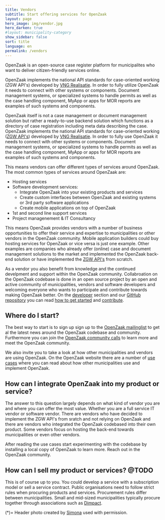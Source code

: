 ```yaml
---
title: Vendors
subtitle: Start offering services for OpenZaak
layout: page
hero_image: img/vendor.jpg
hero_darken: true
#layout: municipality-category
show_sidebar: false
sort: title
language: en
permalink: /vendors
---
```


OpenZaak is an open-source case register platform for municipalites who want to deliver citizen-friendly services online.

OpenZaak implements the national API standards for case-oriented working (ZGW API's) developed by [VNG Realisatie](https://www.vngrealisatie.nl/). In order to fully utilize OpenZaak it needs to connect with other systems or components. Document management systems, or specialized systems to handle permits as well as the case handling component, MyApp or apps for MOR reports are examples of such systems and components.

OpenZaak itself is not a case management or document management solution but rather a ready-to-use backend solution which functions as a directory of case registration including meta data describing the case. OpenZaak implements the national API standards for case-oriented working ([ZGW API's](https://www.vngrealisatie.nl/producten/api-standaarden-zaakgericht-werken))  developed by [VNG Realisatie](https://www.vngrealisatie.nl/). In order to fully use OpenZaak it needs to connect with other systems or components. Document management systems, or specialized systems to handle permits as well as the case handling component, MyApp or apps for MOR reports are examples of such systems and components.

This means vendors can offer different types of services around OpenZaak. The most common types of services around OpenZaak are:

* Hosting services
* Software development services:
    * Integrate OpenZaak into your existing products and services
    * Create custom interfaces between OpenZaak and existing systems or 3rd party software applications
    * Create mobile applications on top of OpenZaak
* 1st and second line support services
* Project managenement & IT Consultancy

This means OpenZaak provides vendors with a number of business opportunities to offer their service and expertise to municipalities or other vendors in the OpenZaak community. Mobile application builders could buy hosting services for OpenZaak or vice versa is just one example. Other examples are companies who already offer (online) case and document management solutions to the market and implemented the OpenZaak back-end solution or have implemented the [ZGW API's](https://www.vngrealisatie.nl/producten/api-standaarden-zaakgericht-werken) from scratch.

As a vendor you also benefit from knowledge and the continued develpment and support within the OpenZaak community. Collabroation on the OpenZaak codebase is done in an open source project by an open and active community of municipalities, vendors and software developers and welcoming everyone who wants to participate and contribute towards making OpenZaak better. On the [developer](https://#developer) section and our [GitHub repository](https://github.com/open-zaak/open-zaak) you can read [how to get started](https://open-zaak.readthedocs.io/en/latest/installation/index.html#installation-index) and [contribute](https://github.com/open-zaak/open-zaak/blob/master/CONTRIBUTING.md).

## Where do I start?

The best way to start is to  sign up sign up to the [OpenZaak mailinglist](https://lists.publiccode.net/mailman/postorius/lists/openzaak-discuss.lists.publiccode.net/) to get al the latest news around the OpenZaak codebase and community. Furthermore you can join the [OpenZaak community calls](#) to learn more and meet the OpenZaak community.

We also invite you to take a look at how other municipalities and vendors are using OpenZaak. On the OpenZaak website there are a number of [use cases](#usecases) where you can read about how other municipalities use and implement OpenZaak.

## How can I integrate OpenZaak into my product or service?

The answer to this question largely depends on what kind of vendor you are and where you can offer the most value. Whether you are a full service IT vendor or software vendor. There are vendors who have decided to implement the ZGW API's from sratch and not relying on OpenZaak and there are vendors who integrated the OpenZaak codebased into their own product. Some vendors focus on hosting the back-end towards municipalities or even other vendors.

After reading the use cases start experimenting with the codebase by installing a local copy of OpenZaak to learn more. Reach out in the OpenZaak community.

## How can I sell my product or services? @TODO

This is of course up to you. You could develop a service with a subscription model or sell a service contract. Public organisations need to follow strict rules when procuring products and services. Procurement rules differ between municipalities. Small and mid-sized municipalities typically procure together through associations such as [Dimpact](https://www.dimpact.nl/).


(*)= Header photo created by [Simona](https://www.flickr.com/photos/mammaoca2008/7242218154) used with permission.
